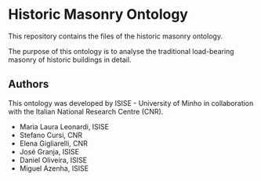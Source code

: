 # Historic Masonry Ontology

<p> This repository contains the files of the historic masonry ontology. </p>
<p> The purpose of this ontology is to analyse the traditional load-bearing masonry of historic buildings in detail. </p>

## Authors

This ontology was developed by ISISE - University of Minho in collaboration with the Italian National Research Centre (CNR).

- Maria Laura Leonardi, ISISE
- Stefano Cursi, CNR
- Elena Gigliarelli, CNR
- José Granja, ISISE
- Daniel Oliveira, ISISE
- Miguel Azenha, ISISE
